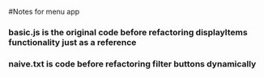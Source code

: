 #Notes for menu app

### basic.js is the original code before refactoring displayItems functionality just as a reference
### naive.txt is code before refactoring filter buttons dynamically